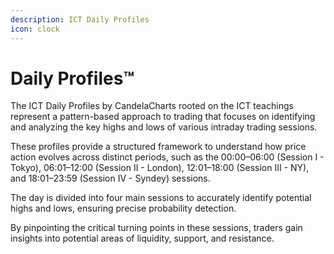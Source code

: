 ```yaml
---
description: ICT Daily Profiles
icon: clock
---
```


# Daily Profiles™

The ICT Daily Profiles by CandelaCharts rooted on the ICT teachings represent a pattern-based approach to trading that focuses on identifying and analyzing the key highs and lows of various intraday trading sessions.&#x20;

These profiles provide a structured framework to understand how price action evolves across distinct periods, such as the 00:00–06:00 (Session I - Tokyo), 06:01–12:00 (Session II - London), 12:01–18:00 (Session III - NY), and 18:01–23:59 (Session IV - Syndey) sessions.&#x20;

The day is divided into four main sessions to accurately identify potential highs and lows, ensuring precise probability detection.

By pinpointing the critical turning points in these sessions, traders gain insights into potential areas of liquidity, support, and resistance.
